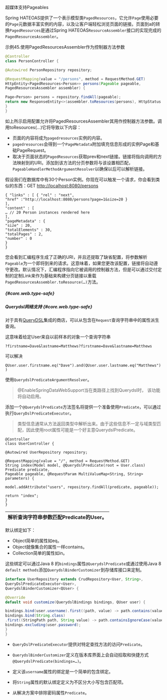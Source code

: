 超媒体支持Pageables

Spring HATEOAS提供了一个表示模型类`PagedResources`，它允许`Page`使用必要的`Page`元数据丰富实例的内容，以及让客户端轻松浏览页面的链接。页面到a的转换`PagedResources`是通过Spring HATEOAS`ResourceAssembler`接口的实现完成的`PagedResourcesAssembler`。

示例45.使用PagedResourcesAssembler作为控制器方法参数

```java
@Controller
class PersonController {

@Autowired PersonRepository repository;

@RequestMapping(value = "/persons", method = RequestMethod.GET)
HttpEntity<PagedResources<Person>> persons(Pageable pageable,
PagedResourcesAssembler assembler) {

Page<Person> persons = repository.findAll(pageable);
return new ResponseEntity<>(assembler.toResources(persons), HttpStatus.OK);
}
}
```

如上所示启用配置允许将PagedResourcesAssembler其用作控制器方法参数。调用toResources\(…\)它将导致以下内容：

* 页面的内容将成为`pagedresources`实例的内容。
* `pagedresources`会得到一个`PageMetadata`附加填充信息形成的实例Page和基础PageRequest。
* 取决于页面状态的`PagedResources`获取prev和next链接。链接将指向调用的方法映射到的URI。添加到该方法的分页参数将与该设置相匹配，`PageableHandlerMethodArgumentResolver`以确保以后可以解析链接。

假设我们在数据库中有30个Person实例。你现在可以触发一个请求，你会看到类似的东西：GET [http://localhost:8080/persons](http://localhost:8080/persons)

```
{ "links" : [ { "rel" : "next",
"href" :"http://localhost:8080/persons?page=1&size=20 }
],
"content" : [
… // 20 Person instances rendered here
],
"pageMetadata" : {
"size" : 20,
"totalElements" : 30,
"totalPages" : 2,
"number" : 0
}
}
```

您会看到汇编程序生成了正确的URI，并且还提取了缺省配置，将参数解析`Pageable`为一个即将到来的请求。这意味着，如果您更改该配置，链接将自动遵守更改。默认情况下，汇编程序指向它被调用的控制器方法，但是可以通过交付定制的定制Link来作为基础来构建分页链接以重载`PagedResourcesAssembler.toResource(…)`方法。

##### {#core.web.type-safe}

##### Querydsl网络支持 {#core.web.type-safe}

对于具有[QueryDSL](http://www.querydsl.com/)集成的商店，可以从包含在`Request`查询字符串中的属性派生查询。

这意味着给定User来自以前样本的对象一个查询字符串

`?firstname=Dave&lastname=Matthews?firstname=Dave&lastname=Matthews`

可以解决

`QUser.user.firstname.eq("Dave").and(QUser.user.lastname.eq("Matthews"))`

使用`QuerydslPredicateArgumentResolver`。

> @EnableSpringDataWebSupport当在类路径上找到Querydsl时， 该功能将自动启用。

添加一个`@QuerydslPredicate`方法签名将提供一个准备使用`Predicate`，可以通过执行`QueryDslPredicateExecutor`。

> 类型信息通常从方法返回类型中解析出来。由于这些信息不一定与域类型匹配，因此使用root属性可能是一个好主意QuerydslPredicate。

```
@Controller
class UserController {

@Autowired UserRepository repository;

@RequestMapping(value = "/", method = RequestMethod.GET)
String index(Model model, @QuerydslPredicate(root = User.class) Predicate predicate,
Pageable pageable, @RequestParam MultiValueMap<String, String> parameters) {

model.addAttribute("users", repository.findAll(predicate, pageable));

return "index";
}
}
```

| 解析查询字符串参数匹配Predicate的User。 |
| :--- |


默认绑定如下：

* Object简单的属性如eq。
* Object就像集合的属性一样contains。
* Collection简单的属性如in。

这些绑定可以通过Java 8 的`bindings`属性`@QuerydslPredicate`或通过使用Java 8 `default methods`添加`QuerydslBinderCustomizer`到存储库接口来定制。

```java
interface UserRepository extends CrudRepository<User, String>,
QueryDslPredicateExecutor<User>,
QuerydslBinderCustomizer<QUser> {

@Override
default void customize(QuerydslBindings bindings, QUser user) {

bindings.bind(user.username).first((path, value) -> path.contains(value))
bindings.bind(String.class)
.first((StringPath path, String value) -> path.containsIgnoreCase(value));
bindings.excluding(user.password);
}
}
```

* `QueryDslPredicateExecutor`提供对特定查找方法的访问`Predicate`。
* `QuerydslBinderCustomizer`定义在版本库界面上会自动拾取和快捷方式`@QuerydslPredicate(bindings=…​)`。

* 定义该`username`属性的绑定是一个简单的包含绑定。

* 将`String`属性的默认绑定定义为不区分大小写包含匹配项。

* 从解决方案中排除密码属性`Predicate`。


